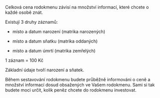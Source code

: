 Celková cena rodokmenu závisí na množství informací, které chcete o každé osobě znát.

Existují 3 druhy záznamů:

* místo a datum narození (matrika narozených)

* místo a datum sňatku (matrika oddaných)

* místo a datum úmrtí (matrika zemřelých)

1 záznam = 100 Kč

Základní údaje tvoří narození a sňatek.

Během sestavování rodokmenu budete průběžně informováni o ceně a množství informací dosud obsažených ve Vašem rodokmenu. Sami si tak budete moci určit, kolik peněz chcete do rodokmenu investovat.
